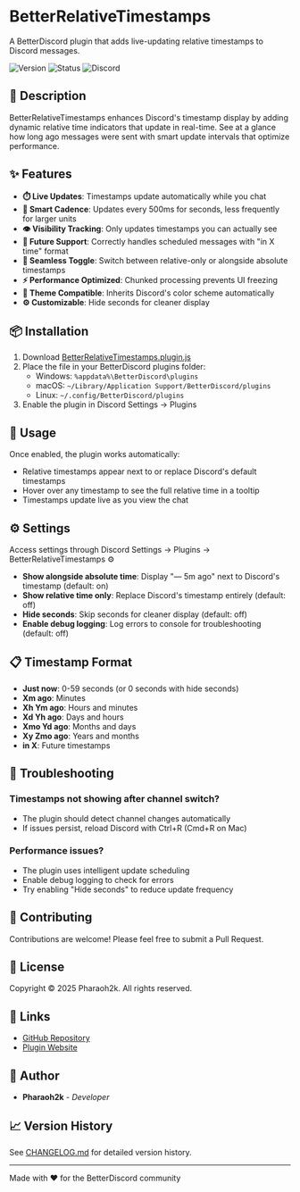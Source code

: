 # BetterRelativeTimestamps

A BetterDiscord plugin that adds live-updating relative timestamps to Discord messages.

![Version](https://img.shields.io/badge/version-1.1.0-blue.svg)
![Status](https://img.shields.io/badge/status-active-success.svg)
![Discord](https://img.shields.io/badge/discord-BetterDiscord-7289DA.svg)

## 📖 Description

BetterRelativeTimestamps enhances Discord's timestamp display by adding dynamic relative time indicators that update in real-time. See at a glance how long ago messages were sent with smart update intervals that optimize performance.

## ✨ Features

- **⏱️ Live Updates**: Timestamps update automatically while you chat
- **🎯 Smart Cadence**: Updates every 500ms for seconds, less frequently for larger units
- **👁️ Visibility Tracking**: Only updates timestamps you can actually see
- **📅 Future Support**: Correctly handles scheduled messages with "in X time" format
- **🔄 Seamless Toggle**: Switch between relative-only or alongside absolute timestamps
- **⚡ Performance Optimized**: Chunked processing prevents UI freezing
- **🎨 Theme Compatible**: Inherits Discord's color scheme automatically
- **⚙️ Customizable**: Hide seconds for cleaner display

## 📦 Installation

1. Download [BetterRelativeTimestamps.plugin.js](https://raw.githubusercontent.com/Pharaoh2k/BetterDiscordStuff/refs/heads/main/Plugins/BetterRelativeTimestamps/BetterRelativeTimestamps.plugin.js)
2. Place the file in your BetterDiscord plugins folder:
   - Windows: `%appdata%\BetterDiscord\plugins`
   - macOS: `~/Library/Application Support/BetterDiscord/plugins`
   - Linux: `~/.config/BetterDiscord/plugins`
3. Enable the plugin in Discord Settings → Plugins

## 🚀 Usage

Once enabled, the plugin works automatically:
- Relative timestamps appear next to or replace Discord's default timestamps
- Hover over any timestamp to see the full relative time in a tooltip
- Timestamps update live as you view the chat

## ⚙️ Settings

Access settings through Discord Settings → Plugins → BetterRelativeTimestamps ⚙️

- **Show alongside absolute time**: Display "— 5m ago" next to Discord's timestamp (default: on)
- **Show relative time only**: Replace Discord's timestamp entirely (default: off)
- **Hide seconds**: Skip seconds for cleaner display (default: off)
- **Enable debug logging**: Log errors to console for troubleshooting (default: off)

## 📋 Timestamp Format

- **Just now**: 0-59 seconds (or 0 seconds with hide seconds)
- **Xm ago**: Minutes
- **Xh Ym ago**: Hours and minutes
- **Xd Yh ago**: Days and hours
- **Xmo Yd ago**: Months and days
- **Xy Zmo ago**: Years and months
- **in X**: Future timestamps

## 🔧 Troubleshooting

### Timestamps not showing after channel switch?
- The plugin should detect channel changes automatically
- If issues persist, reload Discord with Ctrl+R (Cmd+R on Mac)

### Performance issues?
- The plugin uses intelligent update scheduling
- Enable debug logging to check for errors
- Try enabling "Hide seconds" to reduce update frequency

## 🤝 Contributing

Contributions are welcome! Please feel free to submit a Pull Request.

## 📝 License

Copyright © 2025 Pharaoh2k. All rights reserved.

## 🔗 Links

- [GitHub Repository](https://github.com/Pharaoh2k/BetterDiscordStuff)
- [Plugin Website](https://pharaoh2k.github.io/BetterDiscordStuff/)

## 👤 Author

- **Pharaoh2k** - *Developer*

## 📈 Version History

See [CHANGELOG.md](https://raw.githubusercontent.com/Pharaoh2k/BetterDiscordStuff/refs/heads/main/Plugins/BetterRelativeTimestamps/CHANGELOG.md) for detailed version history.

---

Made with ❤️ for the BetterDiscord community
